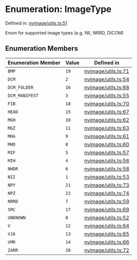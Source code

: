 # Enumeration: ImageType

Defined in: [nvimage/utils.ts:51](https://github.com/thewtex/niivue/blob/main/packages/niivue/src/nvimage/utils.ts#L51)

Enum for supported image types (e.g. NII, NRRD, DICOM)

## Enumeration Members

| Enumeration Member                       | Value | Defined in                                                                                                  |
| ---------------------------------------- | ----- | ----------------------------------------------------------------------------------------------------------- |
| <a id="bmp"></a> `BMP`                   | `19`  | [nvimage/utils.ts:71](https://github.com/thewtex/niivue/blob/main/packages/niivue/src/nvimage/utils.ts#L71) |
| <a id="dcm"></a> `DCM`                   | `2`   | [nvimage/utils.ts:54](https://github.com/thewtex/niivue/blob/main/packages/niivue/src/nvimage/utils.ts#L54) |
| <a id="dcm_folder"></a> `DCM_FOLDER`     | `16`  | [nvimage/utils.ts:68](https://github.com/thewtex/niivue/blob/main/packages/niivue/src/nvimage/utils.ts#L68) |
| <a id="dcm_manifest"></a> `DCM_MANIFEST` | `3`   | [nvimage/utils.ts:55](https://github.com/thewtex/niivue/blob/main/packages/niivue/src/nvimage/utils.ts#L55) |
| <a id="fib"></a> `FIB`                   | `18`  | [nvimage/utils.ts:70](https://github.com/thewtex/niivue/blob/main/packages/niivue/src/nvimage/utils.ts#L70) |
| <a id="head"></a> `HEAD`                 | `15`  | [nvimage/utils.ts:67](https://github.com/thewtex/niivue/blob/main/packages/niivue/src/nvimage/utils.ts#L67) |
| <a id="mgh"></a> `MGH`                   | `10`  | [nvimage/utils.ts:62](https://github.com/thewtex/niivue/blob/main/packages/niivue/src/nvimage/utils.ts#L62) |
| <a id="mgz"></a> `MGZ`                   | `11`  | [nvimage/utils.ts:63](https://github.com/thewtex/niivue/blob/main/packages/niivue/src/nvimage/utils.ts#L63) |
| <a id="mha"></a> `MHA`                   | `9`   | [nvimage/utils.ts:61](https://github.com/thewtex/niivue/blob/main/packages/niivue/src/nvimage/utils.ts#L61) |
| <a id="mhd"></a> `MHD`                   | `8`   | [nvimage/utils.ts:60](https://github.com/thewtex/niivue/blob/main/packages/niivue/src/nvimage/utils.ts#L60) |
| <a id="mif"></a> `MIF`                   | `5`   | [nvimage/utils.ts:57](https://github.com/thewtex/niivue/blob/main/packages/niivue/src/nvimage/utils.ts#L57) |
| <a id="mih"></a> `MIH`                   | `4`   | [nvimage/utils.ts:56](https://github.com/thewtex/niivue/blob/main/packages/niivue/src/nvimage/utils.ts#L56) |
| <a id="nhdr"></a> `NHDR`                 | `6`   | [nvimage/utils.ts:58](https://github.com/thewtex/niivue/blob/main/packages/niivue/src/nvimage/utils.ts#L58) |
| <a id="nii"></a> `NII`                   | `1`   | [nvimage/utils.ts:53](https://github.com/thewtex/niivue/blob/main/packages/niivue/src/nvimage/utils.ts#L53) |
| <a id="npy"></a> `NPY`                   | `21`  | [nvimage/utils.ts:73](https://github.com/thewtex/niivue/blob/main/packages/niivue/src/nvimage/utils.ts#L73) |
| <a id="npz"></a> `NPZ`                   | `22`  | [nvimage/utils.ts:74](https://github.com/thewtex/niivue/blob/main/packages/niivue/src/nvimage/utils.ts#L74) |
| <a id="nrrd"></a> `NRRD`                 | `7`   | [nvimage/utils.ts:59](https://github.com/thewtex/niivue/blob/main/packages/niivue/src/nvimage/utils.ts#L59) |
| <a id="src"></a> `SRC`                   | `17`  | [nvimage/utils.ts:69](https://github.com/thewtex/niivue/blob/main/packages/niivue/src/nvimage/utils.ts#L69) |
| <a id="unknown"></a> `UNKNOWN`           | `0`   | [nvimage/utils.ts:52](https://github.com/thewtex/niivue/blob/main/packages/niivue/src/nvimage/utils.ts#L52) |
| <a id="v"></a> `V`                       | `12`  | [nvimage/utils.ts:64](https://github.com/thewtex/niivue/blob/main/packages/niivue/src/nvimage/utils.ts#L64) |
| <a id="v16"></a> `V16`                   | `13`  | [nvimage/utils.ts:65](https://github.com/thewtex/niivue/blob/main/packages/niivue/src/nvimage/utils.ts#L65) |
| <a id="vmr"></a> `VMR`                   | `14`  | [nvimage/utils.ts:66](https://github.com/thewtex/niivue/blob/main/packages/niivue/src/nvimage/utils.ts#L66) |
| <a id="zarr"></a> `ZARR`                 | `20`  | [nvimage/utils.ts:72](https://github.com/thewtex/niivue/blob/main/packages/niivue/src/nvimage/utils.ts#L72) |
